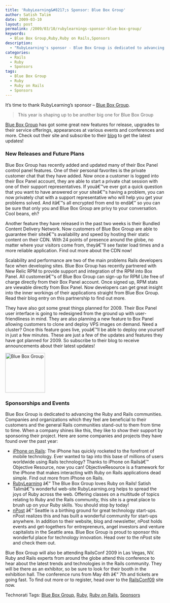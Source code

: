```yaml
---
title: 'RubyLearning&#8217;s Sponsor: Blue Box Group'
author: Satish Talim
date: 2009-03-10
layout: post
permalink: /2009/03/10/rubylearnings-sponsor-blue-box-group/
keywords:
  - Blue Box Group,Ruby,Ruby on Rails,Sponsors
description:
  - "RubyLearning's sponsor - Blue Box Group is dedicated to advancing the Ruby and Rails communities."
categories:
  - Rails
  - Ruby
  - Sponsors
tags:
  - Blue Box Group
  - Ruby
  - Ruby on Rails
  - Sponsors
---
```

<div>
  <p>
    It&#8217;s time to thank RubyLearning&#8217;s sponsor &#8211; <a href="https://boxpanel.blueboxgrp.com/public/order/partner/43921">Blue Box Group</a>.
  </p>
  
  <blockquote class="right">
    <p>
      This year is shaping up to be another big one for Blue Box Group
    </p>
  </blockquote>
  
  <p>
    <a href="https://boxpanel.blueboxgrp.com/public/order/partner/43921">Blue Box Group</a> has got some great new features for release, upgrades to their service offerings, appearances at various events and conferences and more. Check out their site and subscribe to their <a href="http://www.blueboxgrp.com/news">blog</a> to get the latest updates!
  </p>
  
  <h3>
    New Releases and Future Plans
  </h3>
  
  <p>
    Blue Box Group has recently added and updated many of their Box Panel control panel features. One of their personal favorites is the private customer chat that they have added. Now once a customer is logged into their Box Panel account, they are able to start a private chat session with one of their support representatives. If youâ€™ve ever got a quick question that you want to have answered or your siteâ€™s having a problem, you can now privately chat with a support representative who will help you get your problems solved. And itâ€™s all encrypted from end to endâ€” so you can be sure that only you and Blue Box Group are privy to your conversation. Cool beans, eh?
  </p>
  
  <p>
    Another feature they have released in the past two weeks is their Bundled Content Delivery Network. Now customers of Blue Box Group are able to guarantee their siteâ€™s availability and speed by hosting their static content on their CDN. With 24 points of presence around the globe, no matter where your visitors come from, theyâ€™ll see faster load times and a more reliable application. Find out more about the CDN now!
  </p>
  
  <p>
    Scalability and performance are two of the main problems Rails developers face when developing sites. Blue Box Group has recently partnered with New Relic RPM to provide support and integration of the RPM into Box Panel. All customerâ€™s of Blue Box Group can sign-up for RPM Lite free of charge directly from their Box Panel account. Once signed up, RPM stats are viewable directly from Box Panel. Now developers can get great insight into the inner workings of their applications straight from Blue Box Group. Read their blog entry on this partnership to find out more.
  </p>
  
  <p>
    They have also got some great things planned for 2009. Their Box Panel user interface is going to redesigned from the ground up with user-friendliness in mind. They are also planning a new feature to Box Panel allowing customers to clone and deploy VPS images on demand. Need a cluster? Once this feature goes live, youâ€™ll be able to deploy one yourself in just a few minutes. These are just a few of the updates and features they have got planned for 2009. So subscribe to their blog to receive announcements about their latest updates!
  </p>
  
  <p>
    <a href="https://boxpanel.blueboxgrp.com/public/order/partner/43921"><img class="alignright" alt="Blue Box Group" style="border: 0px none; " src="http://rubylearning.com/images/bbg.gif" width="125" height="125" /></a>
  </p>
  
  <h3>
    Sponsorships and Events
  </h3>
  
  <p>
    Blue Box Group is dedicated to advancing the Ruby and Rails communities. Companies and organizations which they feel are beneficial to their customers and the general Rails communities stand-out to them from time to time. When a company shines like this, they like to show their support by sponsoring their project. Here are some companies and projects they have found over the past year:
  </p>
  
  <ul>
    <li>
      <a href="http://iphoneonrails.com/">iPhone on Rails</a>: The iPhone has quickly rocketed to the forefront of mobile technology. Ever wanted to tap into this base of millions of users worldwide using Rails technology? Thanks to iPhone on Railsâ€™ Objective Resource, now you can! ObjectiveResource is a framework for the iPhone that makes interacting with Ruby on Rails applications dead simple. Find out more from iPhone on Rails.
    </li>
    <li>
      <a href="http://rubylearning.org/">RubyLearning</a> â€“ The Blue Box Group loves Ruby on Rails! Satish Talimâ€™s wonderful web-site RubyLearning.org helps to spread the joys of Ruby across the web. Offering classes on a multitude of topics relating to Ruby and the Rails community, this site is a great place to brush up on your Ruby skills. You should stop by today!
    </li>
    <li>
      <a href="http://blog.npost.com/">nPost</a> â€“ Seattle is a birthing ground for great technology start-ups. nPost realizes this and has built a wonderful community for start-ups anywhere. In addition to their website, blog and newsletter, nPost holds events and get-togethers for entrepreneurs, angel investors and venture capitalists in the Seattle area. Blue Box Group is proud to sponsor this wonderful place for technology innovation. Head over to the nPost site and check them out.
    </li>
  </ul>
  
  <p>
    Blue Box Group will also be attending RailsConf 2009 in Las Vegas, NV. Ruby and Rails experts from around the globe attend this conference to hear about the latest trends and technologies in the Rails community. They will be there as an exhibitor, so be sure to look for their booth in the exhibition hall. The conference runs from May 4th â€“ 7th and tickets are going fast. To find out more or to register, head over to the <a href="http://www.railsconf.com/">RailsConf09</a> site now.
  </p>
</div>

Technorati Tags: <a href="http://technorati.com/tag/Blue+Box+Group" rel="tag">Blue Box Group</a>, <a href="http://technorati.com/tag/Ruby" rel="tag">Ruby</a>, <a href="http://technorati.com/tag/Ruby+on+Rails" rel="tag">Ruby on Rails</a>, <a href="http://technorati.com/tag/Sponsors" rel="tag">Sponsors</a>
